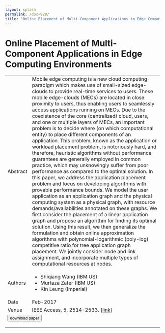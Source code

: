 ```yaml
---
layout: splash
permalink: /doc-920/
title: "Online Placement of Multi-Component Applications in Edge Computing Environments"
---
```


# Online Placement of Multi-Component Applications in Edge Computing Environments

<table>
    <tbody>
    <tr>
        <td>Abstract</td>
        <td>Mobile edge computing is a new cloud computing paradigm which makes use of small-sized edge-clouds to provide real-time services to users. These mobile edge-clouds (MECs) are located in close proximity to users, thus enabling users to seamlessly access applications running on MECs. Due to the coexistence of the core (centralized) cloud, users, and one or multiple layers of MECs, an important problem is to decide where (on which computational entity) to place different components of an application. This problem, known as the application or workload placement problem, is notoriously hard, and therefore, heuristic algorithms without performance guarantees are generally employed in common practice, which may unknowingly suffer from poor performance as compared to the optimal solution. In this paper, we address the application placement problem and focus on developing algorithms with provable performance bounds. We model the user application as an application graph and the physical computing system as a physical graph, with resource demands/availabilities annotated on these graphs. We first consider the placement of a linear application graph and propose an algorithm for finding its optimal solution. Using this result, we then generalize the formulation and obtain online approximation algorithms with polynomial-logarithmic (poly-log) competitive ratio for tree application graph placement. We jointly consider node and link assignment, and incorporate multiple types of computational resources at nodes.</td>
    </tr>
    <tr>
        <td>Authors</td>
        <td>
            <ul>
                <li>Shiqiang Wang (IBM US)</li>
                <li>Murtaza Zafer (IBM US)</li>
                <li>Kin Leung (Imperial)</li>
            </ul>
        </td>
    </tr>
    <tr>
        <td>Date</td>
        <td>Feb-2017</td>
    </tr>
    <tr>
        <td>Venue</td>
        <td>IEEE Access, 5, 2514-2533. [<a href="https://ieeexplore.ieee.org/document/7847322">link</a>]</td>
    </tr>
        <tr>
            <td colspan="2">
                <form method="get" action="https://ieeexplore.ieee.org/document/7847322">
                    <button type="submit">download paper</button>
                </form>
            </td>
        </tr>
    </tbody>
</table>
